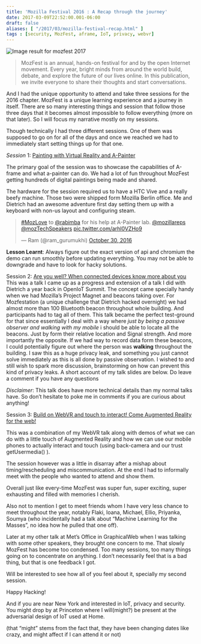 ```yaml
---
title: 'Mozilla Festival 2016 : A Recap through the journey'
date: 2017-03-09T22:52:00.001-06:00
draft: false
aliases: [ "/2017/03/mozilla-festival-recap.html" ]
tags : [security, MozFest, aframe, IoT, privacy, webvr]
---
```


![Image result for mozfest 2017](https://mozillafestival.org/assets/images/site-thumbnail.jpg)

  

> MozFest is an annual, hands-on festival for and by the open Internet movement. Every year, bright minds from around the world build, debate, and explore the future of our lives online. In this publication, we invite everyone to share their thoughts and start conversations.

And I had the unique opportunity to attend and take three sessions for the 2016 chapter. MozFest is a unique learning experience and a journey in itself. There are so many interesting things and session that follow those three days that it becomes almost impossible to follow everything (more on that later). So I will focus my narrative mostly on my sessions.

Though technically I had three different sessions. One of them was supposed to go on for all of the days and once we reached we had to immediately start setting things up for that one.

_Session_ 1: [Painting with Virtual Reality and A-Painter](https://app.mozillafestival.org/#_session-912)

The primary goal of the session was to showcase the capabilities of A-frame and what a-painter can do. We had a lot of fun throughout MozFest getting hundreds of digital paintings being made and shared.

The hardware for the session required us to have a HTC Vive and a really beefy machine. Those two were shipped form Mozilla Berlin office. Me and Dietrich had an awesome adventure first day setting them up with a keyboard with non-us layout and configuring steam.

> [#MozLove](https://twitter.com/hashtag/MozLove?src=hash) to [@rabimba](https://twitter.com/rabimba) for his help at A-Painter lab. [@mozillareps](https://twitter.com/mozillareps) [@mozTechSpeakers](https://twitter.com/mozTechSpeakers) [pic.twitter.com/arhl0VZHo9](https://t.co/arhl0VZHo9)
> 
> — Ram (@ram\_gurumukhi) [October 30, 2016](https://twitter.com/ram_gurumukhi/status/792747822005252098)

**Lesson Learnt**: Always figure out the exact version of api and chromium the demo can run smoothly before updating everything. You may not be able to downgrade and have to look for hacky solutions.  
  
Session 2: [Are you well? When connected devices know more about you](https://app.mozillafestival.org/#_session-464)  
This was a talk I came up as a progress and extension of a talk I did with Dietrich a year back in OpenIoT Summit. The concept came specially handy when we had Mozilla’s Project Magnet and beacons taking over. For Mozfestation (a unique challenge that Dietrich hacked overnight) we had almost more than 100 Bluetooth beacon throughout whole building. And participants had to tag all of them. This talk became the perfect test-ground for that since essentially I deal with a way where _just by being a passive observer and walking with my mobile_ i should be able to locate all the beacons. Just by form their relative location and Signal strength. And more importantly the opposite. If we had way to record data form these beacons, I could potentially figure out where the person was **walking** throughout the building. I saw this as a huge privacy leak, and something you just cannot solve immediately as this is all done by passive observation. I wished to and still wish to spark more discussion, brainstorming on how can prevent this kind of privacy leaks. A short account of my talk slides are below. Do leave a comment if you have any questions

  
_Disclaimer_: This talk does have more technical details than my normal talks have. So don’t hesitate to poke me in comments if you are curious about anything!

Session 3: [Build on WebVR and touch to interact! Come Augmented Reality for the web!](https://app.mozillafestival.org/#_session-472)

This was a combination of my WebVR talk along with demos of what we can do with a little touch of Augmented Reality and how we can use our mobile phones to actually interact and touch (using back-camera and our trust getUsermedia() ).

The session however was a little in disarray after a mishap about timing/rescheduling and miscommunication. At the end I had to informally meet with the people who wanted to attend and show them.

  
Overall just like every-time MozFest was super fun, super exciting, super exhausting and filled with memories I cherish.  

Also not to mention I get to meet friends whom I have very less chance to meet throughout the year, notably Flaki, Ioana, Michael, Ellio, Priyanka, Soumya (who incidentally had a talk about “Machine Learning for the Masses”, no idea how he pulled that one off).

  

  

Later at my other talk at Met’s Office in GraphicalWeb when I was talking with some other speakers, they brought one concern to me. That slowly MozFest has become too condensed. Too many sessions, too many things going on to concentrate on anything. I don’t necessarily feel that is a bad thing, but that is one feedback I got.

  

  
Will be interested to see how all of you feel about it, specially my second session.

  

  
Happy Hacking! 

  

  
And if you are near New York and interested in IoT, privacy and security. You might drop by at Princeton where I will(might?) be present at the adversarial design of IoT used at Home.

  

  
(that “might” stems from the fact that, they have been changing dates like crazy, and might affect if I can attend it or not)